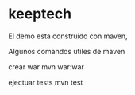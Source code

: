 # keeptech
El demo esta construido con maven,

Algunos comandos utiles de maven

crear war
  mvn war:war
  
ejectuar tests
  mvn test


